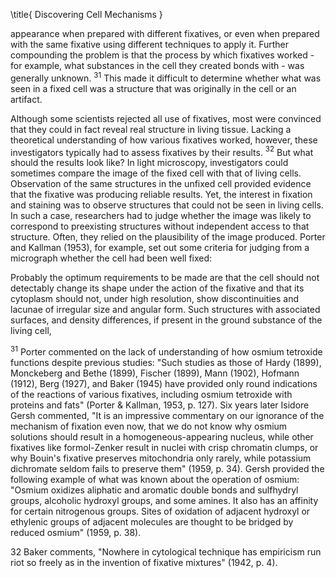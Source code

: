 \title{
Discovering Cell Mechanisms
}

appearance when prepared with different fixatives, or even when prepared with the same fixative using different techniques to apply it. Further compounding the problem is that the process by which fixatives worked - for example, what substances in the cell they created bonds with - was generally unknown. ${ }^{31}$ This made it difficult to determine whether what was seen in a fixed cell was a structure that was originally in the cell or an artifact.

Although some scientists rejected all use of fixatives, most were convinced that they could in fact reveal real structure in living tissue. Lacking a theoretical understanding of how various fixatives worked, however, these investigators typically had to assess fixatives by their results. ${ }^{32}$ But what should the results look like? In light microscopy, investigators could sometimes compare the image of the fixed cell with that of living cells. Observation of the same structures in the unfixed cell provided evidence that the fixative was producing reliable results. Yet, the interest in fixation and staining was to observe structures that could not be seen in living cells. In such a case, researchers had to judge whether the image was likely to correspond to preexisting structures without independent access to that structure. Often, they relied on the plausibility of the image produced. Porter and Kallman (1953), for example, set out some criteria for judging from a micrograph whether the cell had been well fixed:

Probably the optimum requirements to be made are that the cell should not detectably change its shape under the action of the fixative and that its cytoplasm should not, under high resolution, show discontinuities and lacunae of irregular size and angular form. Such structures with associated surfaces, and density differences, if present in the ground substance of the living cell,

${ }^{31}$ Porter commented on the lack of understanding of how osmium tetroxide functions despite previous studies: "Such studies as those of Hardy (1899), Monckeberg and Bethe (1899), Fischer (1899), Mann (1902), Hofmann (1912), Berg (1927), and Baker (1945) have provided only round indications of the reactions of various fixatives, including osmium tetroxide with proteins and fats" (Porter \& Kallman, 1953, p. 127). Six years later Isidore Gersh commented, "It is an impressive commentary on our ignorance of the mechanism of fixation even now, that we do not know why osmium solutions should result in a homogeneous-appearing nucleus, while other fixatives like formol-Zenker result in nuclei with crisp chromatin clumps, or why Bouin's fixative preserves mitochondria only rarely, while potassium dichromate seldom fails to preserve them" (1959, p. 34). Gersh provided the following example of what was known about the operation of osmium: "Osmium oxidizes aliphatic and aromatic double bonds and sulfhydryl groups, alcoholic hydroxyl groups, and some amines. It also has an affinity for certain nitrogenous groups. Sites of oxidation of adjacent hydroxyl or ethylenic groups of adjacent molecules are thought to be bridged by reduced osmium" (1959, p. 38).

32 Baker comments, "Nowhere in cytological technique has empiricism run riot so freely as in the invention of fixative mixtures" (1942, p. 4).
